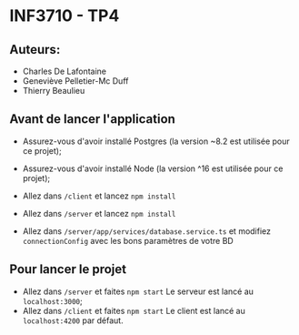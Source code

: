 # INF3710 - TP4
## Auteurs:
- Charles De Lafontaine
- Geneviève Pelletier-Mc Duff
- Thierry Beaulieu

## Avant de lancer l'application
- Assurez-vous d'avoir installé Postgres (la version ~8.2 est utilisée pour ce projet);
- Assurez-vous d'avoir installé Node (la version ^16 est utilisée pour ce projet);

- Allez dans `/client`  et lancez `npm install`
- Allez dans `/server` et lancez `npm install`

- Allez dans `/server/app/services/database.service.ts` et modifiez `connectionConfig` avec les bons paramètres de votre BD​

## Pour lancer le projet
- Allez dans `/server` et faites `npm start`​ Le serveur est lancé au `localhost:3000`;
- Allez dans `/client` et faites `npm start`​ Le client est lancé au `localhost:4200` par défaut.
